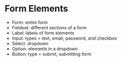 # Form Elements
* Form: entire form
* Fieldset: different sections of a form
* Label: labels of form elements
* Input: types = text, email, password, and checkbox
* Select: dropdown
* Option: elements in a dropdown
* Button: type = submit, submitting form